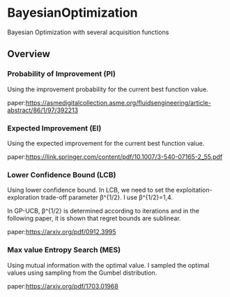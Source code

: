 # BayesianOptimization
Bayesian Optimization with several acquisition functions

## Overview

### Probability of Improvement (PI)
Using the improvement probability for the current best function value.

paper:https://asmedigitalcollection.asme.org/fluidsengineering/article-abstract/86/1/97/392213

### Expected Improvement (EI)
Using the expected improvement for the current best function value.

paper:https://link.springer.com/content/pdf/10.1007/3-540-07165-2_55.pdf

### Lower Confidence Bound (LCB)
Using lower confidence bound.
In LCB, we need to set the exploitation-exploration trade-off parameter β^{1/2}.
I use β^{1/2}=1,4.

In GP-UCB,  β^{1/2} is determined according to iterations and in the following paper, it is shown that regret bounds are sublinear.

paper:https://arxiv.org/pdf/0912.3995

### Max value Entropy Search (MES)
Using mutual information with the optimal value.
I sampled the optimal values using sampling from the Gumbel distribution.

paper:https://arxiv.org/pdf/1703.01968
